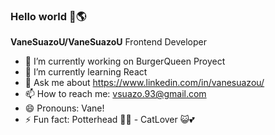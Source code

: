 ### Hello world 👋🌎


**VaneSuazoU/VaneSuazoU** Frontend Developer

- 🔭 I’m currently working on BurgerQueen Proyect
- 🌱 I’m currently learning React 
- 💬 Ask me about https://www.linkedin.com/in/vanesuazou/
- 📫 How to reach me: vsuazo.93@gmail.com
- 😄 Pronouns: Vane!
- ⚡ Fun fact: Potterhead 🧙‍♂️ - CatLover 😺💕
